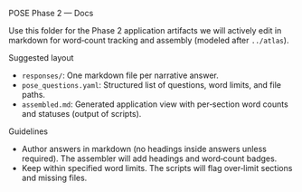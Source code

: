 POSE Phase 2 — Docs

Use this folder for the Phase 2 application artifacts we will actively edit in markdown for word‑count tracking and assembly (modeled after `../atlas`).

Suggested layout
- `responses/`: One markdown file per narrative answer.
- `pose_questions.yaml`: Structured list of questions, word limits, and file paths.
- `assembled.md`: Generated application view with per‑section word counts and statuses (output of scripts).

Guidelines
- Author answers in markdown (no headings inside answers unless required). The assembler will add headings and word‑count badges.
- Keep within specified word limits. The scripts will flag over‑limit sections and missing files.

